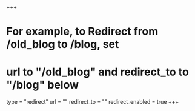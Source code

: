 +++
# For example, to Redirect from /old_blog to /blog, set 
# url to "/old_blog" and redirect_to to "/blog" below
type = "redirect"
url = ""
redirect_to = ""
redirect_enabled = true
+++